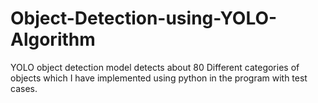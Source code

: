 # Object-Detection-using-YOLO-Algorithm
YOLO object detection model detects about 80 Different categories of objects which I have implemented using python in the program with test cases.

